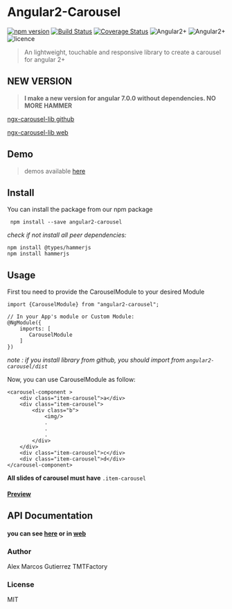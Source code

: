 # Angular2-Carousel

[![npm version](https://badge.fury.io/js/angular2-carousel.svg)](https://badge.fury.io/js/angular2-carousel) [![Build Status](https://travis-ci.org/kappys1/angular2-carousel.svg?branch=master)](https://travis-ci.org/kappys1/angular2-carousel) [![Coverage Status](https://coveralls.io/repos/github/kappys1/angular2-carousel/badge.svg?branch=master)](https://coveralls.io/github/kappys1/angular2-carousel?branch=master)  ![Angular2+](https://img.shields.io/badge/Angular_2+-passing-brightgreen.svg?style=flat) ![Angular2+](https://img.shields.io/badge/Angular_5-success-brightgreen.svg?style=flat) ![licence](https://img.shields.io/badge/licence-MIT-blue.svg?style=flat)

> An lightweight, touchable and responsive library to create a carousel for angular 2+

## NEW VERSION
> **I make a new version for angular 7.0.0 without dependencies. NO MORE HAMMER**

[ngx-carousel-lib github](https://github.com/kappys1/ngx-carousel)

[ngx-carousel-lib web](https://kappys1.github.io/ngx-carousel)


## Demo
> demos available [here](https://kappys1.github.io/angular2-carousel)

## Install
You can install the package from our npm package
```
 npm install --save angular2-carousel
```

*check if not install all peer dependencies:*
```
npm install @types/hammerjs
npm install hammerjs
```

## Usage
First tou need to provide the CarouselModule to your desired Module 



```
import {CarouselModule} from "angular2-carousel";

// In your App's module or Custom Module:
@NgModule({
    imports: [
       CarouselModule
    ] 
})
```

*note : if you install library from github, you should import from ``angular2-carousel/dist``*

Now, you can use CarouselModule as follow:

```
<carousel-component >
    <div class="item-carousel">a</div>
    <div class="item-carousel">
        <div class="b">
            <img/>
            .
            .
            .
        </div>
    </div>
    <div class="item-carousel">c</div>
    <div class="item-carousel">d</div>
</carousel-component>
```

**All slides of carousel must have** ``.item-carousel``


#### [Preview](https://embed.plnkr.co/CPWvmndIgpsglCvLChhc/)

## API Documentation
#### you can see [here](https://github.com/kappys1/angular2-carousel/wiki/API-Documentation) or in [web](https://kappys1.github.io/angular2-carousel)

### Author
Alex Marcos Gutierrez
TMTFactory
### License
MIT
